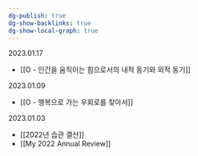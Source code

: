 ```yaml
---
dg-publish: true
dg-show-backlinks: true
dg-show-local-graph: true
---
```


2023.01.17
- [[O - 인간을 움직이는 힘으로서의 내적 동기와 외적 동기]]

2023.01.09
- [[O - 행복으로 가는 우회로를 찾아서]]

2023.01.03
- [[2022년 습관 결산]]
- [[My 2022 Annual Review]]

























